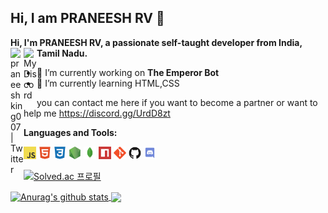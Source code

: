 ## Hi, I am PRANEESH RV  👋
**Hi, I'm PRANEESH RV, a passionate self-taught developer from India, Tamil Nadu.**
<a href="https://twitter.com/praneeshking007">
  <img align="left" alt="praneeshking007 | Twitter" width="21px" src="https://raw.githubusercontent.com/anuraghazra/anuraghazra/master/assets/twitter.svg" />
</a>
<a href="https://discord.gg/UrdD8zt">
  <img align="left" alt="My Discord" width="21px" src="https://raw.githubusercontent.com/anuraghazra/anuraghazra/master/assets/discord-round.svg" />
</a>

- 🔭 I’m currently working on **The Emperor Bot**
- 🌱 I’m currently learning HTML,CSS


you can contact me here if you want to become a partner or want to help me https://discord.gg/UrdD8zt

**Languages and Tools:**  

<code><img height="20" src="https://raw.githubusercontent.com/github/explore/80688e429a7d4ef2fca1e82350fe8e3517d3494d/topics/javascript/javascript.png"></code>
<code><img height="20" src="https://raw.githubusercontent.com/devicons/devicon/master/icons/html5/html5-plain.svg"></code>
<code><img height="20" src="https://raw.githubusercontent.com/devicons/devicon/master/icons/css3/css3-plain.svg"></code>
<code><img height="20" src="https://raw.githubusercontent.com/github/explore/80688e429a7d4ef2fca1e82350fe8e3517d3494d/topics/nodejs/nodejs.png"></code>
<code><img height="20" src="https://raw.githubusercontent.com/devicons/devicon/master/icons/mongodb/mongodb-original.svg"></code>
<code><img height="20" src="https://raw.githubusercontent.com/github/explore/80688e429a7d4ef2fca1e82350fe8e3517d3494d/topics/npm/npm.png"></code>
<code><img height="20" src="https://raw.githubusercontent.com/devicons/devicon/master/icons/git/git-original.svg"></code>
<code><img height="20" src="https://raw.githubusercontent.com/devicons/devicon/master/icons/github/github-original.svg"></code>
<code><img height="20" src="https://raw.githubusercontent.com/github/explore/80688e429a7d4ef2fca1e82350fe8e3517d3494d/topics/discord/discord.png"></code>

[![Solved.ac
프로필](http://mazassumnida.wtf/api/v2/generate_badge?boj=Emperor)](https://solved.ac/xcrypt0r)

<a href="https://github.com/anuraghazra/github-readme-stats">
  <img align="center" src="https://github-readme-stats.vercel.app/api?username=emperrorpk007&count_private=true&show_icons=true&include_all_commits=true&theme=radical" alt="Anurag's github stats" />
</a>
<a href="https://github.com/anuraghazra/github-readme-stats">
  <!-- Change the `github-readme-stats.anuraghazra1.vercel.app` to `github-readme-stats.vercel.app`  -->
  <img align="center" src="https://github-readme-stats.vercel.app/api/top-langs/?username=emperrorpk007&layout=compact&theme=radical" />
</a>

